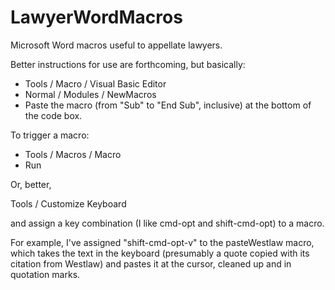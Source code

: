 # LawyerWordMacros
Microsoft Word macros useful to appellate lawyers.

Better instructions for use are forthcoming, but basically:

<ul>
<li>Tools / Macro / Visual Basic Editor</li>
<li>Normal / Modules / NewMacros</li>
<li>Paste the macro (from "Sub" to "End Sub", inclusive) at the bottom of the code box.</li></ul>


To trigger a macro:
<ul><li>Tools / Macros / Macro</li>
<li>Run</li></ul>

Or, better, 

Tools / Customize Keyboard

and assign a key combination (I like cmd-opt and shift-cmd-opt) to a macro.


For example, I've assigned "shift-cmd-opt-v" to the pasteWestlaw macro, which takes the text in the keyboard (presumably a quote copied with its citation from Westlaw) and pastes it at the cursor, cleaned up and in quotation marks.
